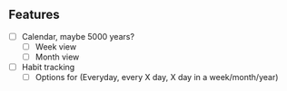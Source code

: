 ## Features

- [ ] Calendar, maybe 5000 years?
  - [ ] Week view
  - [ ] Month view
- [ ] Habit tracking
  - [ ] Options for (Everyday, every X day, X day in a week/month/year)
